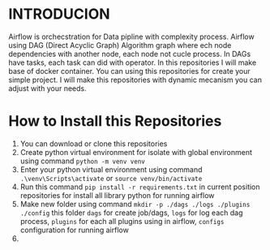 # INTRODUCION
Airflow is orchecstration for Data pipline with complexity process. Airflow using DAG (Direct Acyclic Graph) Algorithm graph where ech node dependencies with another node, each node not cucle process. In DAGs have tasks, each task can did with operator. In this repositories I will make base of docker container. You can using this repositories for create your simple project. I will make this repositories with dynamic mecanism you can adjust with your needs.

# How to Install this Repositories
1. You can download or clone this repositories
2. Create python virtual environment for isolate with global environment using command `python -m venv venv`
3. Enter your python virtual environment using command `.\venv\Scripts\activate` or `source venv/bin/activate`
4. Run this command `pip install -r requirements.txt` in current position repositories for install all library python for running airflow
5. Make new folder using command `mkdir -p ./dags ./logs ./plugins ./config` this folder `dags` for create job/dags, `logs` for log each dag process, `plugins` for each all plugins using in airflow, `configs` configuration for running airflow
6.  